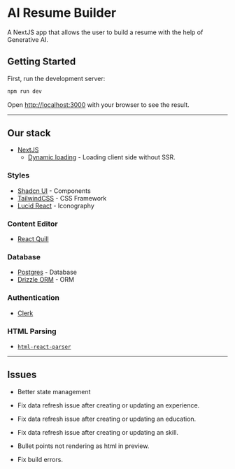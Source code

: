 # AI Resume Builder

A NextJS app that allows the user to build a resume with the help of Generative AI.

## Getting Started

First, run the development server:

```bash
npm run dev
```

Open [http://localhost:3000](http://localhost:3000) with your browser to see the result.

---

## Our stack

- [NextJS](https://nextjs.org/)
  - [Dynamic loading](https://nextjs.org/docs/pages/building-your-application/optimizing/lazy-loading#with-no-ssr) - Loading client side without SSR.

### Styles

- [Shadcn UI](https://ui.shadcn.com/) - Components
- [TailwindCSS](https://tailwindcss.com/) - CSS Framework
- [Lucid React](https://lucide.dev/guide/packages/lucide-react) - Iconography

### Content Editor

- [React Quill](https://github.com/zenoamaro/react-quill)

### Database

- [Postgres](<[https](https://www.postgresql.org/)>) - Database
- [Drizzle ORM](https://orm.drizzle.team/docs/get-started/postgresql-new) - ORM

### Authentication

- [Clerk](https://clerk.com/)

### HTML Parsing

- [`html-react-parser`](https://www.npmjs.com/package/html-react-parser)

---

## Issues

- Better state management

- Fix data refresh issue after creating or updating an experience.
- Fix data refresh issue after creating or updating an education.
- Fix data refresh issue after creating or updating an skill.
- Bullet points not rendering as html in preview.
- Fix build errors.

